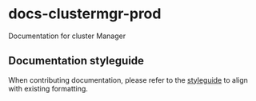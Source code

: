 # docs-clustermgr-prod
Documentation for cluster Manager

## Documentation styleguide 
When contributing documentation, please refer to the [styleguide](https://github.com/GluuFederation/docs-style-guide) to align with existing formatting. 
